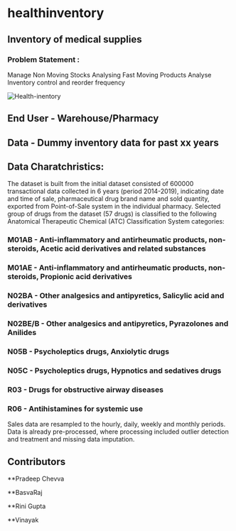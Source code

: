 # healthinventory
## Inventory of medical supplies

### Problem Statement : 

Manage Non Moving Stocks
Analysing Fast Moving Products
Analyse Inventory control and reorder frequency

![Health-inentory](https://www.bscstoragesolutions.com/wp-content/uploads/2017/12/medical-storage.jpg)

## End User - Warehouse/Pharmacy
## Data - Dummy inventory data for past xx years

## Data Charatchristics:

The dataset is built from the initial dataset consisted of 600000 transactional data collected in 6 years (period 2014-2019), indicating date and time of sale, pharmaceutical drug brand name and sold quantity, exported from Point-of-Sale system in the individual pharmacy. Selected group of drugs from the dataset (57 drugs) is classified to the following Anatomical Therapeutic Chemical (ATC) Classification System categories:

### M01AB - Anti-inflammatory and antirheumatic products, non-steroids, Acetic acid derivatives and related substances

### M01AE - Anti-inflammatory and antirheumatic products, non-steroids, Propionic acid derivatives

### N02BA - Other analgesics and antipyretics, Salicylic acid and derivatives

### N02BE/B - Other analgesics and antipyretics, Pyrazolones and Anilides

### N05B - Psycholeptics drugs, Anxiolytic drugs

### N05C - Psycholeptics drugs, Hypnotics and sedatives drugs

### R03 - Drugs for obstructive airway diseases

### R06 - Antihistamines for systemic use

Sales data are resampled to the hourly, daily, weekly and monthly periods. Data is already pre-processed, where processing included outlier detection and treatment and missing data imputation.

## Contributors
**Pradeep Chevva

**BasvaRaj 

**Rini Gupta 

**Vinayak
